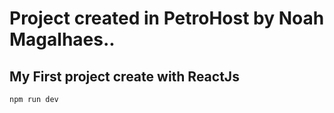 # Project created in PetroHost by Noah Magalhaes..
## My First project create with ReactJs

`npm run dev`
